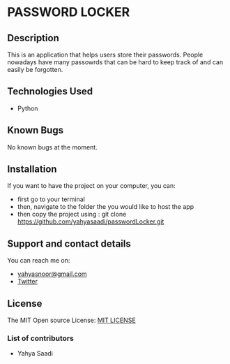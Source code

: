 # PASSWORD LOCKER
## Description
This is an application that helps users store their passwords. People nowadays have many passowrds that 
can be hard to keep track of and can easily be forgotten.

## Technologies Used
* Python

## Known Bugs
No known bugs at the moment.

## Installation
If you want to have the project on your computer, you can:
* first go to your terminal
* then, navigate to the folder the you would like to host the app
* then copy the project using : git clone https://github.com/yahyasaadi/passwordLocker.git


## Support and contact details
You can reach me on:
* yahyasnoor@gmail.com
* [Twitter](https://twitter.com/yahyasnoor)


## License
The MIT Open source License: [MIT LICENSE](https://opensource.org/licenses/MIT)


### List of contributors
* Yahya Saadi